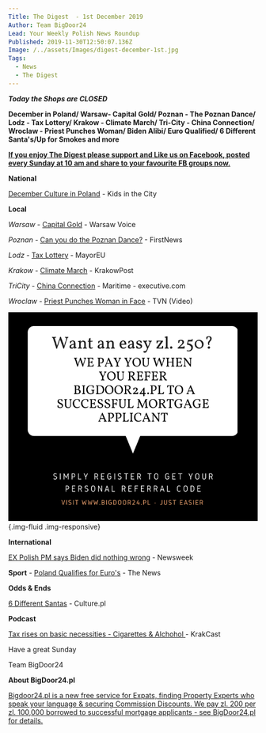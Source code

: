 ```yaml
---
Title: The Digest  - 1st December 2019
Author: Team BigDoor24
Lead: Your Weekly Polish News Roundup
Published: 2019-11-30T12:50:07.136Z
Image: /../assets/Images/digest-december-1st.jpg
Tags:
  - News
  - The Digest
---
```

_**Today the Shops are CLOSED**_

**December in Poland/ Warsaw- Capital Gold/ Poznan - The Poznan Dance/ Lodz - Tax Lottery/ Krakow - Climate March/ Tri-City - China Connection/ Wroclaw - Priest Punches Woman/ Biden Alibi/ Euro Qualified/ 6 Different Santa's/Up for Smokes and more**

[**If you enjoy The Digest please support and Like us on Facebook, posted every Sunday at 10 am and share to your favourite FB groups now.**](https://www.facebook.com/bigdoor24/)

<div class="sharethis-inline-share-buttons"></div>

**National**

[December Culture in Poland](http://kidsinthecity.pl/public-holidays-observances-in-poland-in-winter/) - Kids in the City

**Local**

_Warsaw_ - [Capital Gold](http://www.warsawvoice.pl/WVpage/pages/article.php/46756/news) - Warsaw Voice

_Poznan -_ [Can you do the Poznan Dance?](https://www.thefirstnews.com/article/football-dance-the-poznan-gets-own-entry-in-cambridge-dictionary-8979) - FirstNews

_Lodz -_  [Tax Lottery](https://www.themayor.eu/en/pay-your-taxes-and-lodz-will-give-you-the-chance-to-win-pln-100000) - MayorEU

_Krakow_  -  [Climate March](http://www.krakowpost.com/22055/2019/11/photos-krakow-youth-climate-strike) - KrakowPost

_TriCity_ -  [China Connection](https://www.maritime-executive.com/article/euro-china-train-makes-inaugural-visit-to-port-of-gdansk) - Maritime - executive.com

_Wroclaw_ - [Priest Punches Woman in Face](https://www.tvn24.pl/tvn24-news-in-english,157,m/polish-woman-supporting-sex-abuse-victims-hit-in-face-by-priest,989139.html) - TVN (Video) 

![](../assets/Images/copy-of-we-pay-you-when-you-use-bigdoor24.pl-1-.png){.img-fluid .img-responsive}

**International**

[EX Polish PM says Biden did nothing wrong](https://www.newsweek.com/ex-polish-president-burisma-board-suggests-hunter-biden-never-said-anything-about-his-father-1474728) - Newsweek

**Sport** - [Poland Qualifies for Euro's](https://www.polskieradio.pl/395/7790/Artykul/2407714,OFFSIDE-Poland-concludes-Euro-2020-qualifiers-with-victory) - The News

**Odds & Ends**

[6 Different Santas](https://culture.pl/en/article/6-different-santas-the-myths-maths-of-christmas-in-poland) - Culture.pl

**Podcast**

[Tax rises on basic necessities - Cigarettes & Alchohol ](https://www.krakcast.pl/e/krakcast-news-%e2%80%93-20191125/) - KrakCast

Have a great Sunday

Team BigDoor24

**About BigDoor24.pl**

[Bigdoor24.pl is a new free service for Expats, finding Property Experts who speak your language & securing Commission Discounts. We pay zl. 200 per zl. 100,000 borrowed to successful mortgage applicants - see BigDoor24.pl for details.](https://bigdoor24.pl/)

